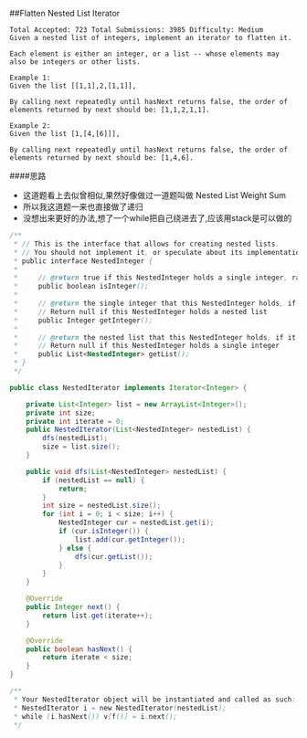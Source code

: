 ##Flatten Nested List Iterator

	Total Accepted: 723 Total Submissions: 3985 Difficulty: Medium
	Given a nested list of integers, implement an iterator to flatten it.

	Each element is either an integer, or a list -- whose elements may also be integers or other lists.

	Example 1:
	Given the list [[1,1],2,[1,1]],

	By calling next repeatedly until hasNext returns false, the order of elements returned by next should be: [1,1,2,1,1].

	Example 2:
	Given the list [1,[4,[6]]],

	By calling next repeatedly until hasNext returns false, the order of elements returned by next should be: [1,4,6].

####思路
- 这道题看上去似曾相似,果然好像做过一道题叫做 Nested List Weight Sum
- 所以我这道题一来也直接做了递归
- 没想出来更好的办法,想了一个while把自己绕进去了,应该用stack是可以做的

```java
/**
 * // This is the interface that allows for creating nested lists.
 * // You should not implement it, or speculate about its implementation
 * public interface NestedInteger {
 *
 *     // @return true if this NestedInteger holds a single integer, rather than a nested list.
 *     public boolean isInteger();
 *
 *     // @return the single integer that this NestedInteger holds, if it holds a single integer
 *     // Return null if this NestedInteger holds a nested list
 *     public Integer getInteger();
 *
 *     // @return the nested list that this NestedInteger holds, if it holds a nested list
 *     // Return null if this NestedInteger holds a single integer
 *     public List<NestedInteger> getList();
 * }
 */

public class NestedIterator implements Iterator<Integer> {

    private List<Integer> list = new ArrayList<Integer>();
    private int size;
    private int iterate = 0;
    public NestedIterator(List<NestedInteger> nestedList) {
        dfs(nestedList);
        size = list.size();
    }

    public void dfs(List<NestedInteger> nestedList) {
        if (nestedList == null) {
            return;
        }
        int size = nestedList.size();
        for (int i = 0; i < size; i++) {
            NestedInteger cur = nestedList.get(i);
            if (cur.isInteger()) {
                list.add(cur.getInteger());
            } else {
                dfs(cur.getList());
            }
        }
    }

    @Override
    public Integer next() {
        return list.get(iterate++);
    }

    @Override
    public boolean hasNext() {
        return iterate < size;
    }
}

/**
 * Your NestedIterator object will be instantiated and called as such:
 * NestedIterator i = new NestedIterator(nestedList);
 * while (i.hasNext()) v[f()] = i.next();
 */
```
